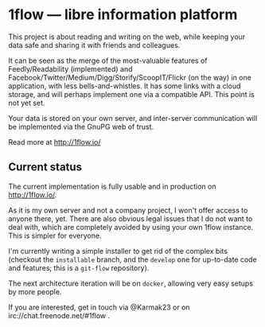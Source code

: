
# 1flow — libre information platform

This project is about reading and writing on the web, while keeping your data safe and sharing it with friends and colleagues.

It can be seen as the merge of the most-valuable features of Feedly/Readability (implemented) and Facebook/Twitter/Medium/Digg/Storify/ScoopIT/Flickr (on the way) in one application, with less bells-and-whistles. It has some links with a cloud storage, and will perhaps implement one via a compatible API. This point is not yet set.

Your data is stored on your own server, and inter-server communication will be implemented via the GnuPG web of trust.

Read more at http://1flow.io/

## Current status

The current implementation is fully usable and in production on http://1flow.io/.

As it is my own server and not a company project, I won't offer access to anyone there, yet. There are also obvious legal issues that I do not want to deal with, which are completely avoided by using your own 1flow instance. This is simpler for everyone.

I'm currently writing a simple installer to get rid of the complex bits (checkout the `installable` branch, and the `develop` one for up-to-date code and features; this is a `git-flow` repository).

The next architecture iteration will be on `docker`, allowing very easy setups by more people.

If you are interested, get in touch via @Karmak23 or on irc://chat.freenode.net/#1flow .
